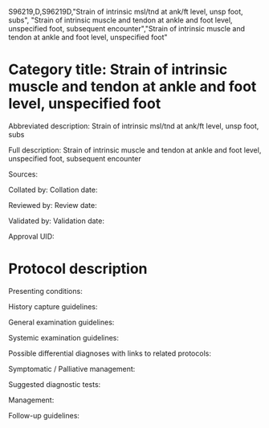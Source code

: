 S96219,D,S96219D,"Strain of intrinsic msl/tnd at ank/ft level, unsp foot, subs", "Strain of intrinsic muscle and tendon at ankle and foot level, unspecified foot, subsequent encounter","Strain of intrinsic muscle and tendon at ankle and foot level, unspecified foot"
# Category title: Strain of intrinsic muscle and tendon at ankle and foot level, unspecified foot

Abbreviated description: Strain of intrinsic msl/tnd at ank/ft level, unsp foot, subs

Full description: Strain of intrinsic muscle and tendon at ankle and foot level, unspecified foot, subsequent encounter

Sources:

Collated by:
Collation date:

Reviewed by:
Review date:

Validated by:
Validation date:

Approval UID:

# Protocol description

Presenting conditions:

History capture guidelines:

General examination guidelines:

Systemic examination guidelines:

Possible differential diagnoses with links to related protocols:

Symptomatic / Palliative management:

Suggested diagnostic tests:

Management:

Follow-up guidelines:

